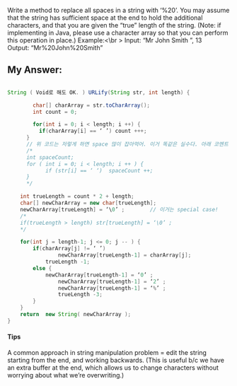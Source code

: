 Write a method to replace all spaces in a string with ‘%20’. You may assume that the string has sufficient space at the end to hold the additional characters, and that you are given the “true” length of the string. (Note: if implementing in Java, please use a character array so that you can perform this operation in place.)
Example:<\br >
Input: 		“Mr John Smith     ”,  13 <br />
Output: 	“Mr%20John%20Smith” <br />

## My Answer:
```java

String ( Void로 해도 OK. ) URLify(String str, int length) {

	    char[] charArray = str.toCharArray();
	    int count = 0;

	    for(int i = 0; i < length; i ++) {
          if(charArray[i] == ‘ ’) count +++;
      }
      // 위 코드는 저렇게 하면 space 많이 잡아먹어. 이거 똑같은 실수다. 아래 코멘트 코드로.
      /* 
      int spaceCount;
      for ( int i = 0; i < length; i ++ ) {
      		if (str[i] == ‘ ‘)  spaceCount ++;
      }
      */

	int trueLength = count * 2 + length;
	char[] newCharArray = new char[trueLength];
	newCharArray[trueLength] = ‘\0’ ;        // 이거는 special case!
	/*
	if(trueLength > length) str[trueLength] = ‘\0’ ;
	*/

	for(int j = length-1; j <= 0; j -- ) {
		if(charArray[j] != ‘ ’)
    			newCharArray[trueLength-1] = charArray[j];
   			trueLength -1;
 		else {
	  		newCharArray[trueLength-1] = ‘0’ ;
    			newCharArray[trueLength-1] = ‘2’ ;
    			newCharArray[trueLength-1] = ‘%’ ;
    			trueLength -3;
   		}
	}
	return  new String( newCharArray );
}

```


#### Tips

A common approach in string manipulation problem = edit the string starting from the end, and working backwards. (This is useful b/c we have an extra buffer at the end, which allows us to change characters without worrying about what we’re overwriting.)


